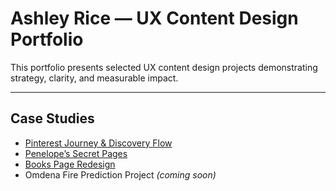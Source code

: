 # Ashley Rice — UX Content Design Portfolio

This portfolio presents selected UX content design projects demonstrating strategy, clarity, and measurable impact.

---

## Case Studies

- [Pinterest Journey & Discovery Flow](./pinterest-journey.md)
- [Penelope’s Secret Pages](./penelopes-secret-pages.md)
- [Books Page Redesign](./books-page-redesign.md)
- Omdena Fire Prediction Project *(coming soon)*
